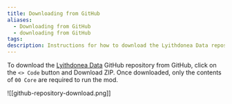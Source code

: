 ```yaml
---
title: Downloading from GitHub
aliases:
  - Downloading from GitHub
  - downloading from GitHub
tags: 
description: Instructions for how to download the Lyithdonea Data repository from GitHub.
---
```

To download the [Lyithdonea Data](https://github.com/Lyithdonea/Data) GitHub repository from GitHub, click on the `<> Code` button and Download ZIP. Once downloaded, only the contents of `00 Core` are required to run the mod.

![[github-repository-download.png]]

